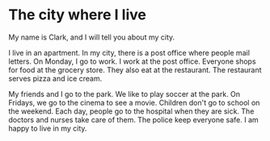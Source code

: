 # The city where I live

My name is Clark, and I will tell you about my city.

I live in an apartment. In my city, there is a post office where people mail letters. On Monday, I go to work. I work at the post office. Everyone shops for food at the grocery store. They also eat at the restaurant. The restaurant serves pizza and ice cream.

My friends and I go to the park. We like to play soccer at the park. On Fridays, we go to the cinema to see a movie. Children don't go to school on the weekend. Each day, people go to the hospital when they are sick. The doctors and nurses take care of them. The police keep everyone safe. I am happy to live in my city. 
